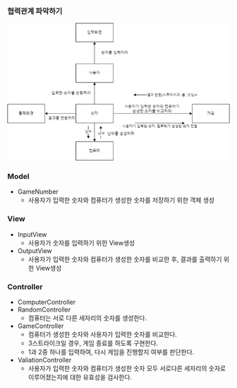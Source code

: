 ### 협력관계 파악하기
  
<img src="./collaborative-relationship.png" >

### Model

- GameNumber
    - 사용자가 입력한 숫자와 컴퓨터가 생성한 숫자를 저장하기 위한 객체 생성

### View

- InputView
    - 사용자가 숫자를 입력하기 위한 View생성
- OutputView
    - 사용자가 입력한 숫자와 컴퓨터가 생성한 숫자를 비교한 후, 결과를 출력하기 위한 View생성

### Controller

- ComputerController
- RandomController
    - 컴퓨터는 서로 다른 세자리의 숫자를 생성한다.
- GameController
    - 컴퓨터가 생성한 숫자와 사용자가 입력한 숫자를 비교한다.
    - 3스트라이크일 경우, 게임 종료를 하도록 구현한다.
    - 1과 2중 하나를 입력하여, 다시 게임을 진행할지 여부를 판단한다.
- ValiationController
    - 사용자가 입력한 숫자와 컴퓨터가 생성한 숫자 모두 서로다른 세자리의 숫자로 이루어졌는지에 대한 유효성을 검사한다.